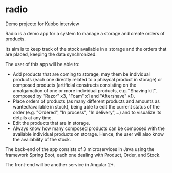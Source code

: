 # radio
Demo projecto for Kubbo interview

Radio is a demo app for a system to manage a storage and create orders of products.

Its aim is to keep track of the stock available in a storage and the orders that are placed, keeping the data synchronized.

The user of this app will be able to:

- Add products that are coming to storage, may them be individual products (each one directly related to a phisycal product in storage) or composed products (artificial constructs consisting on the amalgamation of one or more individual products, e.g. "Shaving kit", composed by "Razor" x3, "Foam" x1 and "Aftershave" x1).
- Place orders of products (as many different products and amounts as wanted/available in stock), being able to edit the current status of the order (e.g. "Ordered", "In process", "In delivery",...) and to visualize its details at any time.
- Edit the products that are in storage.
- Always know how many composed products can be composed with the available individual products on storage. Hence, the user will also know the availability of the stock.

The back-end of the app consists of 3 microservices in Java using the framework Spring Boot, each one dealing with Product, Order, and Stock.

The front-end will be another service in Angular 2+.

